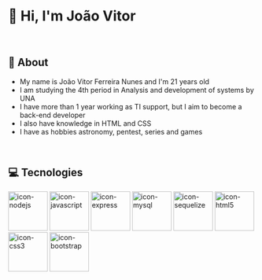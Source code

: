 # 👋 Hi, I'm João Vitor

<br>

## 💬 About

<ul>
  <li>My name is João Vitor Ferreira Nunes and I'm 21 years old</li>
  <li>I am studying the 4th period in Analysis and development of systems by UNA</li>
  <li>I have more than 1 year working as TI support, but I aim to become a back-end developer</li>
  <li>I also have knowledge in HTML and CSS</li>
  <li>I have as hobbies astronomy, pentest, series and games</li>
</ul>

<br>

## 💻 Tecnologies

<div style=flex>
  <img alt=icon-nodejs src="https://cdn.jsdelivr.net/gh/devicons/devicon/icons/nodejs/nodejs-original-wordmark.svg" height=80 width=80/>
  <img alt=icon-javascript src="https://cdn.jsdelivr.net/gh/devicons/devicon/icons/javascript/javascript-original.svg" height=80 width=80/>
  <img alt=icon-express src="https://cdn.jsdelivr.net/gh/devicons/devicon/icons/express/express-original-wordmark.svg" height=80 width=80/>
  <img alt=icon-mysql src="https://cdn.jsdelivr.net/gh/devicons/devicon/icons/mysql/mysql-original-wordmark.svg" height=80 width=80/>
  <img alt=icon-sequelize src="https://cdn.jsdelivr.net/gh/devicons/devicon/icons/sequelize/sequelize-original-wordmark.svg" height=80 width=80/>
  <img alt=icon-html5 src="https://cdn.jsdelivr.net/gh/devicons/devicon/icons/html5/html5-original.svg" height=80 width=80/>       
  <img alt=icon-css3 src="https://cdn.jsdelivr.net/gh/devicons/devicon/icons/css3/css3-original.svg" height=80 width=80/>
  <img alt=icon-bootstrap src="https://cdn.jsdelivr.net/gh/devicons/devicon/icons/bootstrap/bootstrap-original-wordmark.svg" height=80 width=80/>  
</div>

